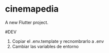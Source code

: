 # cinemapedia

A new Flutter project.


#DEV
1. Copiar el .env.template y recnombrarlo a .env
2. Cambiar las variables de entorno